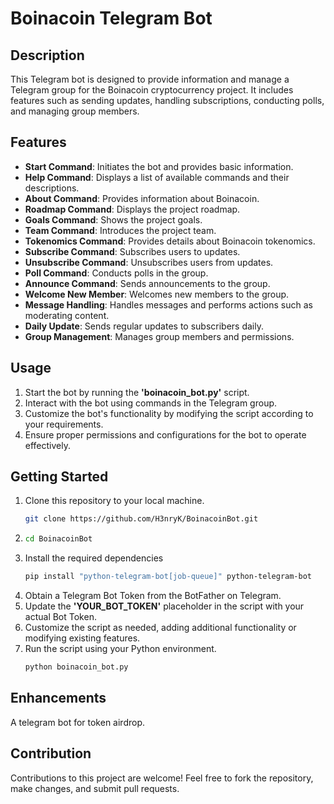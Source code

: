 # Boinacoin Telegram Bot

## Description

This Telegram bot is designed to provide information and manage a Telegram group for the Boinacoin cryptocurrency project. It includes features such as sending updates, handling subscriptions, conducting polls, and managing group members.

## Features

- __Start Command__: Initiates the bot and provides basic information.
- __Help Command__: Displays a list of available commands and their descriptions.
- __About Command__: Provides information about Boinacoin.
- __Roadmap Command__: Displays the project roadmap.
- __Goals Command__: Shows the project goals.
- __Team Command__: Introduces the project team.
- __Tokenomics Command__: Provides details about Boinacoin tokenomics.
- __Subscribe Command__: Subscribes users to updates.
- __Unsubscribe Command__: Unsubscribes users from updates.
- __Poll Command__: Conducts polls in the group.
- __Announce Command__: Sends announcements to the group.
- __Welcome New Member__: Welcomes new members to the group.
- __Message Handling__: Handles messages and performs actions such as moderating content.
- __Daily Update__: Sends regular updates to subscribers daily.
- __Group Management__: Manages group members and permissions.

## Usage

1. Start the bot by running the __'boinacoin_bot.py'__ script.
2. Interact with the bot using commands in the Telegram group.
3. Customize the bot's functionality by modifying the script according to your requirements.
4. Ensure proper permissions and configurations for the bot to operate effectively.

## Getting Started

1. Clone this repository to your local machine.
   ```bash
   git clone https://github.com/H3nryK/BoinacoinBot.git
2. ```bash
   cd BoinacoinBot
3. Install the required dependencies
   ```bash
   pip install "python-telegram-bot[job-queue]" python-telegram-bot
4. Obtain a Telegram Bot Token from the BotFather on Telegram.
5. Update the __'YOUR_BOT_TOKEN'__ placeholder in the script with your actual Bot Token.
6. Customize the script as needed, adding additional functionality or modifying existing features.
7. Run the script using your Python environment.
   ```bash
   python boinacoin_bot.py

## Enhancements

A telegram bot for token airdrop.
   
## Contribution

Contributions to this project are welcome! Feel free to fork the repository, make changes, and submit pull requests.
